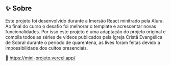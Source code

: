 ##  :sparkles: Sobre
Este projeto foi desenvolvido durante a Imersão React minitrado pela Alura. Ao final do curso o desafio foi melhorar o template e acrescentar novas funcionalidades.
Por isso este projeto é uma adaptação do projeto original e compila todos as séries de vídeos publicados pela Igreja Cristã Evangélica de Sobral durante o período de quarentena, as lives foram feitas devido a impossibilidade dos cultos presenciais.


 :link: https://mini-projeto.vercel.app/

